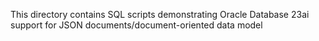 This directory contains SQL scripts demonstrating Oracle Database 23ai support for JSON documents/document-oriented data model

